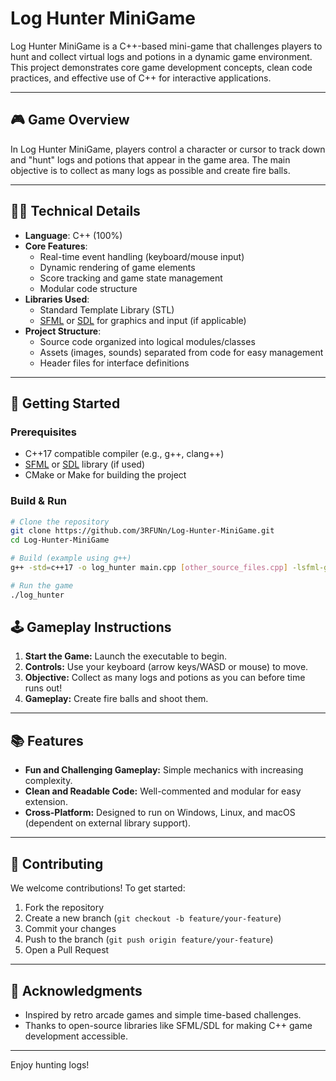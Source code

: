 # Log Hunter MiniGame

Log Hunter MiniGame is a C++-based mini-game that challenges players to hunt and collect virtual logs and potions in a dynamic game environment. This project demonstrates core game development concepts, clean code practices, and effective use of C++ for interactive applications.

---

## 🎮 Game Overview

In Log Hunter MiniGame, players control a character or cursor to track down and "hunt" logs and potions that appear in the game area. The main objective is to collect as many logs as possible and create fire balls.

---

## 🧑‍💻 Technical Details

- **Language**: C++ (100%)
- **Core Features**:
  - Real-time event handling (keyboard/mouse input)
  - Dynamic rendering of game elements
  - Score tracking and game state management
  - Modular code structure
- **Libraries Used**:
  - Standard Template Library (STL)
  - [SFML](https://www.sfml-dev.org/) or [SDL](https://www.libsdl.org/) for graphics and input (if applicable)
- **Project Structure**:
  - Source code organized into logical modules/classes
  - Assets (images, sounds) separated from code for easy management
  - Header files for interface definitions

---

## 🚀 Getting Started

### Prerequisites

- C++17 compatible compiler (e.g., g++, clang++)
- [SFML](https://www.sfml-dev.org/) or [SDL](https://www.libsdl.org/) library (if used)
- CMake or Make for building the project

### Build & Run

```bash
# Clone the repository
git clone https://github.com/3RFUNn/Log-Hunter-MiniGame.git
cd Log-Hunter-MiniGame

# Build (example using g++)
g++ -std=c++17 -o log_hunter main.cpp [other_source_files.cpp] -lsfml-graphics -lsfml-window -lsfml-system

# Run the game
./log_hunter
```

## 🕹️ Gameplay Instructions

1. **Start the Game:** Launch the executable to begin.
2. **Controls:** Use your keyboard (arrow keys/WASD or mouse) to move.
3. **Objective:** Collect as many logs and potions as you can before time runs out!
4. **Gameplay:** Create fire balls and shoot them.


---

## 📚 Features

- **Fun and Challenging Gameplay:** Simple mechanics with increasing complexity.
- **Clean and Readable Code:** Well-commented and modular for easy extension.
- **Cross-Platform:** Designed to run on Windows, Linux, and macOS (dependent on external library support).

---

## 🤝 Contributing

We welcome contributions! To get started:

1. Fork the repository
2. Create a new branch (`git checkout -b feature/your-feature`)
3. Commit your changes
4. Push to the branch (`git push origin feature/your-feature`)
5. Open a Pull Request

---


## 🙌 Acknowledgments

- Inspired by retro arcade games and simple time-based challenges.
- Thanks to open-source libraries like SFML/SDL for making C++ game development accessible.

---

Enjoy hunting logs!
 
